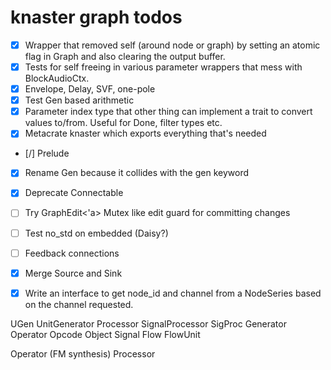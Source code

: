 # knaster graph todos

- [X] Wrapper that removed self (around node or graph) by setting an atomic flag in Graph and also clearing the output buffer.
- [X] Tests for self freeing in various parameter wrappers that mess with BlockAudioCtx.
- [X] Envelope, Delay, SVF, one-pole
- [X] Test Gen based arithmetic
- [X] Parameter index type that other thing can implement a trait to convert values to/from. Useful for Done, filter types etc.
- [X] Metacrate knaster which exports everything that's needed
- [/] Prelude
- [X] Rename Gen because it collides with the gen keyword
- [X] Deprecate Connectable
- [ ] Try GraphEdit<'a> Mutex like edit guard for committing changes
- [ ] Test no_std on embedded (Daisy?)
- [ ] Feedback connections
- [x] Merge Source and Sink
- [x] Write an interface to get node_id and channel from a NodeSeries based on the channel requested.


UGen
UnitGenerator
Processor
SignalProcessor
SigProc
Generator
Operator
Opcode
Object
Signal
Flow
FlowUnit

Operator (FM synthesis)
Processor
